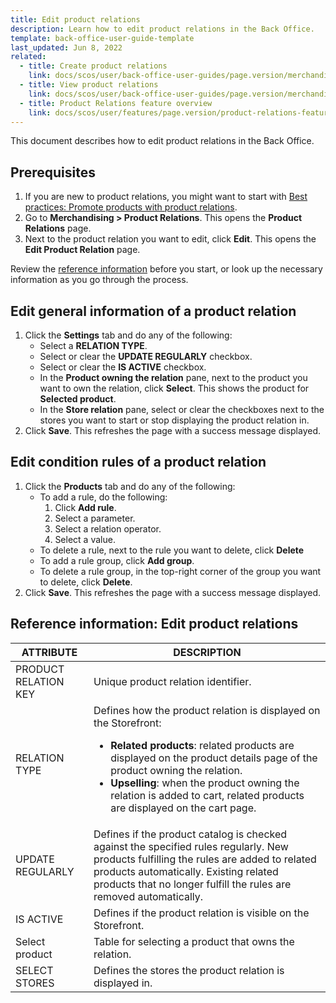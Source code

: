 ```yaml
---
title: Edit product relations
description: Learn how to edit product relations in the Back Office.
template: back-office-user-guide-template
last_updated: Jun 8, 2022
related:
  - title: Create product relations
    link: docs/scos/user/back-office-user-guides/page.version/merchandising/product-relations/create-product-relations.html
  - title: View product relations
    link: docs/scos/user/back-office-user-guides/page.version/merchandising/product-relations/view-product-relations.html
  - title: Product Relations feature overview
    link: docs/scos/user/features/page.version/product-relations-feature-overview.html
---
```


This document describes how to edit product relations in the Back Office.

## Prerequisites

1. If you are new to product relations, you might want to start with [Best practices: Promote products with product relations](/docs/scos/user/back-office-user-guides/{{page.version}}/merchandising/product-relations/best-practices-promote-products-with-product-relations.html).
2. Go to **Merchandising&nbsp;<span aria-label="and then">></span> Product Relations**.
    This opens the **Product Relations** page.
3. Next to the product relation you want to edit, click **Edit**.
    This opens the **Edit Product Relation** page.

Review the [reference information](#reference-information-edit-product-relations) before you start, or look up the necessary information as you go through the process.

## Edit general information of a product relation

1. Click the **Settings** tab and do any of the following:
    * Select a **RELATION TYPE**.
    * Select or clear the **UPDATE REGULARLY** checkbox.
    * Select or clear the **IS ACTIVE** checkbox.
    * In the **Product owning the relation** pane, next to the product you want to own the relation, click **Select**.
        This shows the product for **Selected product**.
    * In the **Store relation** pane, select or clear the checkboxes next to the stores you want to start or stop displaying the product relation in.
2. Click **Save**.
    This refreshes the page with a success message displayed.

## Edit condition rules of a product relation

1. Click the **Products** tab and do any of the following:
    * To add a rule, do the following:
        1. Click **Add rule**.
        2. Select a parameter.
        3. Select a relation operator.
        4. Select a value.
    * To delete a rule, next to the rule you want to delete, click **Delete**
    * To add a rule group, click **Add group**.
    * To delete a rule group, in the top-right corner of the group you want to delete, click **Delete**.
2. Click **Save**.
    This refreshes the page with a success message displayed.


## Reference information: Edit product relations

| ATTRIBUTE | DESCRIPTION |
| --- | --- |
| PRODUCT RELATION KEY | Unique product relation identifier. |
| RELATION TYPE | Defines how the product relation is displayed on the Storefront: <ul><li>**Related products**: related products are displayed on the product details page of the product owning the relation.</li><li>**Upselling**: when the product owning the relation is added to cart, related products are displayed on the cart page.</li></ul>|
| UPDATE REGULARLY  | Defines if the product catalog is checked against the specified rules regularly. New products fulfilling the rules are added to related products automatically. Existing related products that no longer fulfill the rules are removed automatically. |
| IS ACTIVE | Defines if the product relation is visible on the Storefront. |
| Select product | Table for selecting a product that owns the relation. |
| SELECT STORES | Defines the stores the product relation is displayed in. |
